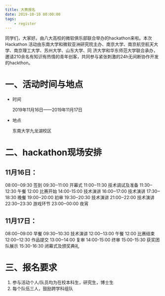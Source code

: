 ```yaml
---
title: 大赛报名
date: 2019-10-10 00:00:00
tags:
	- register
---
```

同学们，大家好。由八大高校的微软俱乐部联合举办的hackathon来啦。本次 Hackathon 活动由东南大学和微软亚洲研究院主办、南京大学、南京航空航天大学、南京理工大学、苏州大学、山东大学、同
济大学和华东师范大学联合承办，邀请210余名有知识有热情的青年创客，共同参与紧张刺激的24h无间断协作开发的hackthon。

# 一、活动时间与地点

- 时间

  2019年11月16日——2019年11月17日 

- 地点

  东南大学九龙湖校区

# 二、hackathon现场安排

## 11月16日：

08:00‒09:30 签到
09:30‒11:00 开幕式
11:00‒11:30 技术调试及准备
11:30‒12:30 午餐
12:00 比赛开始
14:00-15:00 技术演讲
16:00‒17:00 技术演讲
17:30‒18:30 晚餐
19:00‒20:00 初审
19:30‒20:30 技术演讲
21:00‒22:00 技术演讲
22:30‒23:30 游戏环节
23:00‒00:00 夜宵

## 11月17日：

08:00‒09:00 早餐
09:30‒10:30 技术演讲
12:00‒13:00 午餐
12:00 比赛结束
12:00‒12:30 作品提交
13:00‒14:00 复审
14:00-15:00 终审
15:00-15:30 获奖团队展示
15:30-16:30 闭幕式及颁奖典礼

# 三、报名要求

1. 参与活动个人/队员均为在校本科生，研究生，博士生
2. 每个队伍三人，鼓励跨学科组队